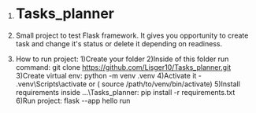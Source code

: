 1. # Tasks_planner

2. Small project to test Flask framework. It gives you opportunity to create task and change it's status or delete it depending on readiness.

3. How to run project:
1)Create your folder
2)Inside of this folder run command: git clone https://github.com/Lisger10/Tasks_planner.git
3)Create virtual env: python -m venv .venv
4)Activate it - .venv\Scripts\activate or (	source /path/to/venv/bin/activate)
5)Install requirements inside ...\Tasks_planner: pip install -r requirements.txt
6)Run project: flask --app hello run

